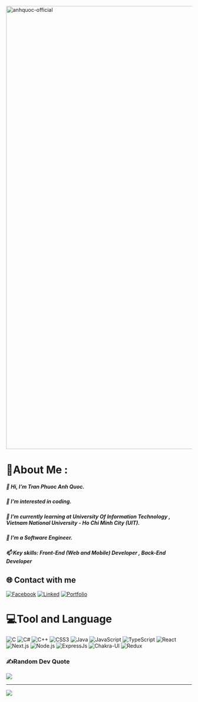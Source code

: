 [<a href="#" target="_blank">
  <img src="svg/anhquoc.svg" width="1200" alt="anhquoc-official" />
</a>](https://github.com/QuocAnh189/QuocAnh189/issues/1#issue-2195475838)

# 💫About Me :
##### 👋 Hi, I’m Tran Phuoc Anh Quoc.
##### 👀 I’m interested in coding.
##### 🌱 I’m currently learning at University Of Information Technology , Vietnam National University - Ho Chi Minh City (UIT).
##### 💞️ I’m a Software Engineer.
##### 📫 Key skills: Front-End (Web and Mobile) Developer , Back-End Developer

## 🌐 Contact with me
[![Facebook](https://img.shields.io/badge/Facebook-1877F2?style=for-the-badge&logo=facebook&logoColor=white)](https://www.facebook.com/profile.php?id=100024539650227) [![Linked](https://img.shields.io/badge/LinkedIn-0077B5?style=for-the-badge&logo=linkedin&logoColor=white)](https://www.facebook.com/profile.php?id=100024539650227) [![Portfolio](https://img.shields.io/badge/Portfolio-1877F2?style=for-the-badge&logo=portfolio&logoColor=white)](https://portfolio-quocanh189s-projects.vercel.app)

# 💻Tool and Language
![C](https://img.shields.io/badge/c-%2300599C.svg?style=for-the-badge&logo=c&logoColor=white) ![C#](https://img.shields.io/badge/c%23-%23239120.svg?style=for-the-badge&logo=c-sharp&logoColor=white) ![C++](https://img.shields.io/badge/c++-%2300599C.svg?style=for-the-badge&logo=c%2B%2B&logoColor=white) ![CSS3](https://img.shields.io/badge/css3-%231572B6.svg?style=for-the-badge&logo=css3&logoColor=white) ![Java](https://img.shields.io/badge/java-%23ED8B00.svg?style=for-the-badge&logo=java&logoColor=white) ![JavaScript](https://img.shields.io/badge/javascript-%23323330.svg?style=for-the-badge&logo=javascript&logoColor=%23F7DF1E) ![TypeScript](https://img.shields.io/badge/TypeScript-007ACC?style=for-the-badge&logo=typescript&logoColor=white) ![React](https://img.shields.io/badge/React-20232A?style=for-the-badge&logo=react&logoColor=61DAFB) ![Next.js](https://img.shields.io/badge/next%20js-000000?style=for-the-badge&logo=nextdotjs&logoColor=white) ![Node.js](https://img.shields.io/badge/Node%20js-339933?style=for-the-badge&logo=nodedotjs&logoColor=white) ![ExpressJs](https://img.shields.io/badge/Express%20js-000000?style=for-the-badge&logo=express&logoColor=white) ![Chakra-UI](https://img.shields.io/badge/Chakra--UI-319795?style=for-the-badge&logo=chakra-ui&logoColor=white) ![Redux](https://img.shields.io/badge/Redux-593D88?style=for-the-badge&logo=redux&logoColor=white)

### ✍️Random Dev Quote
![](https://quotes-github-readme.vercel.app/api?type=horizontal&theme=radical)

---
[![](https://visitcount.itsvg.in/api?id=QuocAnh1809&icon=0&color=0)](https://visitcount.itsvg.in)

<!---
AnhQuoc189/AnhQuoc189 is a ✨ special ✨ repository because its `README.md` (this file) appears on your GitHub profile.
You can click the Preview link to take a look at your changes.
--->
